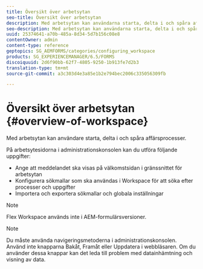 ```yaml
---
title: Översikt över arbetsytan
seo-title: Översikt över arbetsytan
description: Med arbetsytan kan användarna starta, delta i och spåra affärsprocesser. Låt oss lära oss mer om arbetsytan.
seo-description: Med arbetsytan kan användarna starta, delta i och spåra affärsprocesser. Låt oss lära oss mer om arbetsytan.
uuid: 25374641-a70b-485a-8d34-5d7b156c08e8
contentOwner: admin
content-type: reference
geptopics: SG_AEMFORMS/categories/configuring_workspace
products: SG_EXPERIENCEMANAGER/6.5/FORMS
discoiquuid: 2d6f90bb-62f7-4805-9250-1b913fe7d2b3
translation-type: tm+mt
source-git-commit: a3c303d4e3a85e1b2e794bec2006c335056309fb

---
```



# Översikt över arbetsytan {#overview-of-workspace}

Med arbetsytan kan användare starta, delta i och spåra affärsprocesser.

På arbetsytesidorna i administrationskonsolen kan du utföra följande uppgifter:

* Ange att meddelandet ska visas på välkomstsidan i gränssnittet för arbetsytan
* Konfigurera sökmallar som ska användas i Workspace för att söka efter processer och uppgifter
* Importera och exportera sökmallar och globala inställningar

>[!NOTE]
>
>Flex Workspace används inte i AEM-formulärsversioner.

>[!NOTE]
>
>Du måste använda navigeringsmetoderna i administrationskonsolen. Använd inte knapparna Bakåt, Framåt eller Uppdatera i webbläsaren. Om du använder dessa knappar kan det leda till problem med datainhämtning och visning av data.

